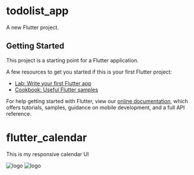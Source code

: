 # todolist_app

A new Flutter project.

## Getting Started

This project is a starting point for a Flutter application.

A few resources to get you started if this is your first Flutter project:

- [Lab: Write your first Flutter app](https://flutter.dev/docs/get-started/codelab)
- [Cookbook: Useful Flutter samples](https://flutter.dev/docs/cookbook)

For help getting started with Flutter, view our
[online documentation](https://flutter.dev/docs), which offers tutorials,
samples, guidance on mobile development, and a full API reference.

# flutter_calendar
This is my responsive calendar UI

![logo](https://user-images.githubusercontent.com/75843138/102004543-459e3a00-3d44-11eb-8d52-705e07e2067a.png)
![logo](https://user-images.githubusercontent.com/75843138/102004640-2bb12700-3d45-11eb-8afa-78242cad394c.png)
